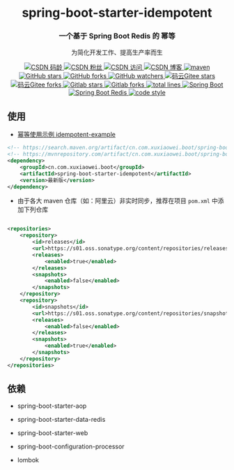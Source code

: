 <div align="center">
    <h1>spring-boot-starter-idempotent</h1>
    <h3>一个基于 Spring Boot Redis 的 幂等</h3>
</div>

<p align="center">
  为简化开发工作、提高生产率而生
</p>

<p align="center">

  <a href="https://blog.csdn.net/qq_32596527">
    <img alt="CSDN 码龄" src="https://img.shields.io/badge/dynamic/xml?color=orange&label=CSDN&query=%2F%2Fdiv%5B%40class%3D%27person-code-age%27%5D%5B1%5D%2Fspan%5B1%5D%2Ftext%28%29%5B1%5D&url=https%3A%2F%2Fblog.csdn.net%2Fqq_32596527">
  </a>

  <a href="https://blog.csdn.net/qq_32596527">
    <img alt="CSDN 粉丝" src="https://img.shields.io/badge/dynamic/xml?color=orange&label=CSDN&prefix=%E7%B2%89%E4%B8%9D&query=%2F%2Fli%5B4%5D%2Fa%5B1%5D%2Fdiv%5B%40class%3D%27user-profile-statistics-num%27%5D%5B1%5D%2Ftext%28%29%5B1%5D&url=https%3A%2F%2Fblog.csdn.net%2Fqq_32596527">
  </a>

  <a href="https://blog.csdn.net/qq_32596527">
    <img alt="CSDN 访问" src="https://img.shields.io/badge/dynamic/xml?color=orange&label=CSDN&prefix=%E8%AE%BF%E9%97%AE&query=%2F%2Fli%5B1%5D%2Fdiv%5B%40class%3D%27user-profile-statistics-num%27%5D%5B1%5D%2Ftext%28%29%5B1%5D&url=https%3A%2F%2Fblog.csdn.net%2Fqq_32596527">
  </a>

  <a href="https://blog.csdn.net/qq_32596527">
    <img alt="CSDN 博客" src="https://img.shields.io/badge/dynamic/json?color=orange&label=CSDN&prefix=%E5%8D%9A%E5%AE%A2&query=%24.data.blog&suffix=%E7%AF%87&url=https%3A%2F%2Fblog.csdn.net%2Fcommunity%2Fhome-api%2Fv1%2Fget-tab-total%3Fusername%3Dqq_32596527">
  </a>

  <a href="https://search.maven.org/artifact/cn.com.xuxiaowei.boot/spring-boot-starter-idempotent">
    <img alt="maven" src="https://img.shields.io/maven-central/v/cn.com.xuxiaowei.boot/spring-boot-starter-idempotent.svg?style=flat-square">
  </a>

  <a href="https://github.com/xuxiaowei-com-cn/spring-boot-starter-idempotent">
    <img alt="GitHub stars" src="https://img.shields.io/github/stars/xuxiaowei-com-cn/spring-boot-starter-idempotent?logo=github">
  </a>

  <a href="https://github.com/xuxiaowei-com-cn/spring-boot-starter-idempotent">
    <img alt="GitHub forks" src="https://img.shields.io/github/forks/xuxiaowei-com-cn/spring-boot-starter-idempotent?logo=github">
  </a>

  <a href="https://github.com/xuxiaowei-com-cn/spring-boot-starter-idempotent">
    <img alt="GitHub watchers" src="https://img.shields.io/github/watchers/xuxiaowei-com-cn/spring-boot-starter-idempotent?logo=github">
  </a>

  <a href="https://gitee.com/xuxiaowei-com-cn/spring-boot-starter-idempotent">
    <img alt="码云Gitee stars" src="https://gitee.com/xuxiaowei-com-cn/spring-boot-starter-idempotent/badge/star.svg?theme=blue">
  </a>

  <a href="https://gitee.com/xuxiaowei-com-cn/spring-boot-starter-idempotent">
    <img alt="码云Gitee forks" src="https://gitee.com/xuxiaowei-com-cn/spring-boot-starter-idempotent/badge/fork.svg?theme=blue">
  </a>

  <a href="https://gitlab.com/xuxiaowei-com-cn/spring-boot-starter-idempotent">
    <img alt="Gitlab stars" src="https://badgen.net/gitlab/stars/xuxiaowei-com-cn/spring-boot-starter-idempotent?icon=gitlab">
  </a>

  <a href="https://gitlab.com/xuxiaowei-com-cn/spring-boot-starter-idempotent">
    <img alt="Gitlab forks" src="https://badgen.net/gitlab/forks/xuxiaowei-com-cn/spring-boot-starter-idempotent?icon=gitlab">
  </a>

  <a href="https://github.com/xuxiaowei-com-cn/spring-boot-starter-idempotent">
    <img alt="total lines" src="https://tokei.rs/b1/github/xuxiaowei-com-cn/spring-boot-starter-idempotent">
  </a>

  <a href="./pom.xml">
    <img alt="Spring Boot" src="https://img.shields.io/static/v1?logo=Spring Boot&message=2.3.8.RELEASE">
  </a>

  <a href="./pom.xml">
    <img alt="Spring Boot Redis" src="https://img.shields.io/static/v1?logo=Redis&message=2.3.8.RELEASE">
  </a>

  <a href="https://www.apache.org/licenses/LICENSE-2.0">
    <img alt="code style" src="https://img.shields.io/static/v1?logo=Apache&message=Apache 2">
  </a>
</p>

## 使用

- [幂等使用示例 idempotent-example](https://gitee.com/xuxiaowei-com-cn/idempotent-example)

```xml
<!-- https://search.maven.org/artifact/cn.com.xuxiaowei.boot/spring-boot-starter-idempotent -->
<!-- https://mvnrepository.com/artifact/cn.com.xuxiaowei.boot/spring-boot-starter-idempotent -->
<dependency>
    <groupId>cn.com.xuxiaowei.boot</groupId>
    <artifactId>spring-boot-starter-idempotent</artifactId>
    <version>最新版</version>
</dependency>
```

- 由于各大 maven 仓库（如：阿里云）非实时同步，推荐在项目 `pom.xml` 中添加下列仓库

```xml

<repositories>
    <repository>
        <id>releases</id>
        <url>https://s01.oss.sonatype.org/content/repositories/releases/</url>
        <releases>
            <enabled>true</enabled>
        </releases>
        <snapshots>
            <enabled>false</enabled>
        </snapshots>
    </repository>
    <repository>
        <id>snapshots</id>
        <url>https://s01.oss.sonatype.org/content/repositories/snapshots/</url>
        <releases>
            <enabled>false</enabled>
        </releases>
        <snapshots>
            <enabled>true</enabled>
        </snapshots>
    </repository>
</repositories>
```

## 依赖

- spring-boot-starter-aop

- spring-boot-starter-data-redis

- spring-boot-starter-web

- spring-boot-configuration-processor

- lombok
